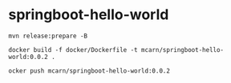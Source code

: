 # springboot-hello-world

```shell
mvn release:prepare -B 
```

```shell
docker build -f docker/Dockerfile -t mcarn/springboot-hello-world:0.0.2 .
```

```shell
ocker push mcarn/springboot-hello-world:0.0.2
```
